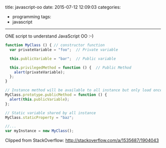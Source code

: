 title: javascript-oo
date: 2015-07-12 12:09:03
categories:
- programming
tags:
- javascript
---

ONE script to understand JavaScript OO :-)

```javascript
function MyClass () { // constructor function
  var privateVariable = "foo";  // Private variable 

  this.publicVariable = "bar";  // Public variable 

  this.privilegedMethod = function () {  // Public Method
    alert(privateVariable);
  };
}

// Instance method will be available to all instance but only load once in memory 
MyClass.prototype.publicMethod = function () {    
  alert(this.publicVariable);
};

// Static variable shared by all instance 
MyClass.staticProperty = "baz";

//...
var myInstance = new MyClass();
```

Clipped from StackOverflow: http://stackoverflow.com/a/1535687/1904043